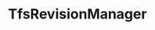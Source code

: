 ---
optionsClassName: TfsRevisionManagerOptions
optionsClassFullName: MigrationTools.Enrichers.TfsRevisionManagerOptions
configurationSamples:
- name: default
  description: 
  code: >-
    {
      "$type": "TfsRevisionManagerOptions",
      "Enabled": true,
      "ReplayRevisions": false,
      "MaxRevisions": 0
    }
  sampleFor: MigrationTools.Enrichers.TfsRevisionManagerOptions
description: missng XML code comments
className: TfsRevisionManager
typeName: ProcessorEnrichers
architecture: v2
options:
- parameterName: Enabled
  type: Boolean
  description: missng XML code comments
  defaultValue: missng XML code comments
- parameterName: MaxRevisions
  type: Int32
  description: missng XML code comments
  defaultValue: missng XML code comments
- parameterName: RefName
  type: String
  description: missng XML code comments
  defaultValue: missng XML code comments
- parameterName: ReplayRevisions
  type: Boolean
  description: missng XML code comments
  defaultValue: missng XML code comments
status: missng XML code comments
processingTarget: missng XML code comments

redirectFrom: []
layout: reference
toc: true
permalink: /Reference/v2/ProcessorEnrichers/TfsRevisionManager/
title: TfsRevisionManager
categories:
- ProcessorEnrichers
- v2
notes: ''
introduction: ''

---